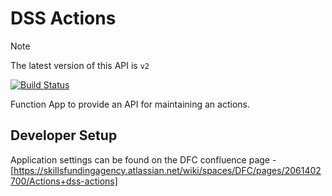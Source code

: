 # DSS Actions

> [!NOTE]  
> The latest version of this API is `v2`

[![Build Status](https://sfa-gov-uk.visualstudio.com/CDS%202.0/_apis/build/status/Yaml/dss-actions?repoName=SkillsFundingAgency%2Fdss-actions&branchName=master-v2)](https://sfa-gov-uk.visualstudio.com/CDS%202.0/_build/latest?definitionId=1446&repoName=SkillsFundingAgency%2Fdss-actions&branchName=master-v2)

Function App to provide an API for maintaining an actions.

## Developer Setup

Application settings can be found on the DFC confluence page - [https://skillsfundingagency.atlassian.net/wiki/spaces/DFC/pages/2061402700/Actions+dss-actions]
